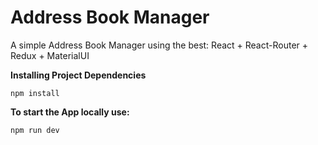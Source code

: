 # Address Book Manager

A simple Address Book Manager using the best: React + React-Router + Redux + MaterialUI

**Installing Project Dependencies**
```
npm install
```
**To start the App locally use:**
```
npm run dev
```